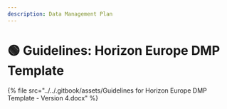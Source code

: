 ```yaml
---
description: Data Management Plan
---
```


# 🟢 Guidelines: Horizon Europe DMP Template

{% file src="../../.gitbook/assets/Guidelines for Horizon Europe DMP Template - Version 4.docx" %}
